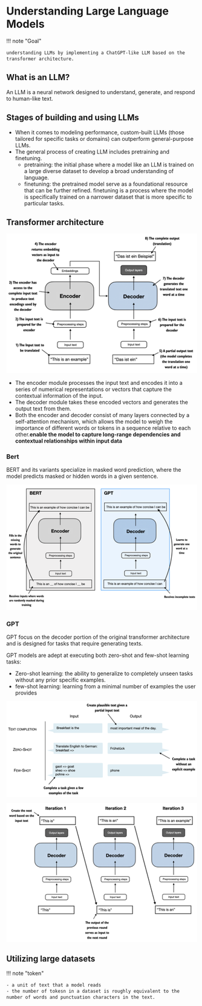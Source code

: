 # Understanding Large Language Models

!!! note "Goal"

    understanding LLMs by implementing a ChatGPT-like LLM based on the transformer architecture.

## What is an LLM?

An LLM is a neural network designed to understand, generate, and respond to human-like text.


## Stages of building and using LLMs

- When it comes to modeling performance, custom-built LLMs (those tailored for specific tasks or domains) can outperform general-purpose LLMs.
- The general process of creating LLM includes pretraining and finetuning.
    - pretraining: the initial phase where a model like an LLM is trained on a large diverse dataset to develop a broad understanding of language.
    - finetuning: the pretrained model serve as a foundational resource that can be further refined. finetuning is a process where the model is specifically trained on a narrower dataset that is more specific to particular tasks.

## Transformer architecture

![](image/1.png)

- The encoder module processes the input text and encodes it into a series of numerical representations or vectors that capture the contextual information of the input.
- The decoder module takes these encoded vectors and generates the output text from them.
- Both the encoder and decoder consist of many layers connected by a self-attention mechanism, which allows the model to weigh the importance of different words or tokens in a sequence relative to each other.**enable the model to capture long-range dependencies and contextual relationships within input data**

### Bert

BERT and its variants specialize in masked word prediction, where the model predicts masked or hidden words in a given sentence.

![](image/2.png)

### GPT

GPT focus on the decoder portion of the original transformer architecture and is designed for tasks that require generating texts.

GPT models are adept at executing both zero-shot and few-shot learning tasks:

- Zero-shot learning: the ability to generalize to completely unseen tasks without any prior specific examples.
- few-shot learning:  learning from a minimal number of examples the user provides

![](image/3.png)

![](image/4.png)


## Utilizing large datasets

!!! note "token"

    - a unit of text that a model reads
    - the number of tokesn in a dataset is roughly equivalent to the number of words and punctuation characters in the text.